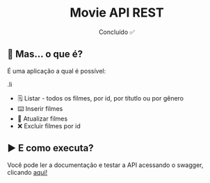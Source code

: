 
<h1 align="center">Movie API REST</h1>
<p align="center">Concluído ✅</p>

<h2 id="Sobre">👀 Mas... o que é?</h2>
<p>É uma aplicação a qual é possível:</p>
.li

- 🗒️ Listar - todos os filmes, por id, por títutlo ou por gênero
- ⌨️ Inserir filmes 
- 🔄 Atualizar filmes
-  ❌ Excluir filmes por id

<h2 id="Executar">▶️ E como executa?</h2>
<p>Você pode ler a documentação e testar a API acessando o swagger, clicando <a href="http://localhost:8080/swagger-ui.html#/">aqui!</a></p>